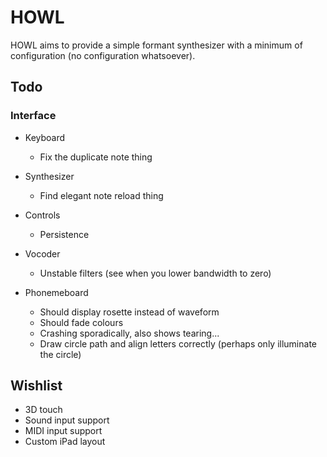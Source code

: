 # HOWL

HOWL aims to provide a simple formant synthesizer with a minimum of configuration (no configuration whatsoever).

## Todo

### Interface

- Keyboard
    - Fix the duplicate note thing

- Synthesizer
    - Find elegant note reload thing

- Controls
    - Persistence

- Vocoder
    - Unstable filters (see when you lower bandwidth to zero)

- Phonemeboard
    - Should display rosette instead of waveform
    - Should fade colours
    - Crashing sporadically, also shows tearing...
    - Draw circle path and align letters correctly (perhaps only illuminate the circle)

## Wishlist

- 3D touch
- Sound input support
- MIDI input support
- Custom iPad layout
